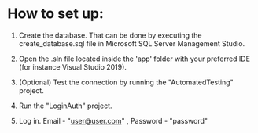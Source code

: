 # How to set up:

1. Create the database. That can be done by executing the create_database.sql file in Microsoft SQL Server Management Studio. 

2. Open the .sln file located inside the 'app' folder with your preferred IDE (for instance Visual Studio 2019).

3. (Optional) Test the connection by running the "AutomatedTesting" project.

4. Run the "LoginAuth" project.

5. Log in. Email - "user@user.com" , Password - "password" 
